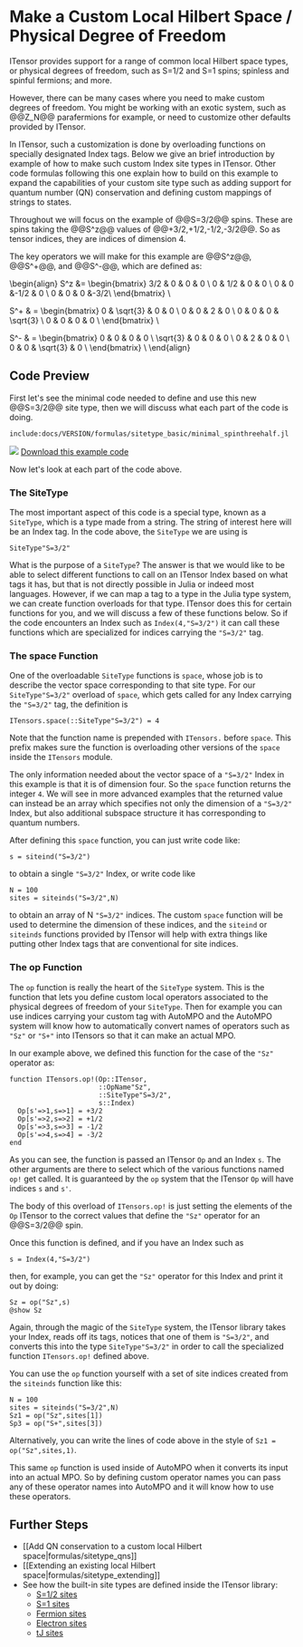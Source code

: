 # Make a Custom Local Hilbert Space / Physical Degree of Freedom

ITensor provides support for a range of common local Hilbert space types, 
or physical degrees of freedom, such as S=1/2 and S=1 spins; spinless and spinful
fermions; and more.

However, there can be many cases where you need to make custom
degrees of freedom. You might be working with an
exotic system, such as @@Z_N@@ parafermions for example, or need
to customize other defaults provided by ITensor.

In ITensor, such a customization is done by overloading functions
on specially designated Index tags. 
Below we give an brief introduction by example of how to make
such custom Index site types in ITensor. 
Other code formulas following this one explain how to build on this
example to expand the capabilities of your custom site type such as
adding support for quantum number (QN) conservation and defining
custom mappings of strings to states.

Throughout we will focus on the example of @@S=3/2@@ spins. These
are spins taking the @@S^z@@ values of @@+3/2,+1/2,-1/2,-3/2@@.
So as tensor indices, they are indices of dimension 4.

The key operators we will make for this example are @@S^z@@, @@S^+@@,
and @@S^-@@, which are defined as:

\begin{align}
S^z &= 
\begin{bmatrix}
3/2 &  0  &  0  &  0 \\
 0  & 1/2 &  0  &  0 \\
 0  &  0  &-1/2 &  0 \\
 0  &  0  &  0  &-3/2\\
\end{bmatrix} \\

S^+ & = 
\begin{bmatrix}
 0  &  \sqrt{3}  &  0  &  0 \\
 0  &  0  &  2  &  0 \\
 0  &  0  &  0  &  \sqrt{3} \\
 0  &  0  &  0  &  0 \\
\end{bmatrix} \\

S^- & = 
\begin{bmatrix}
 0  &  0 &  0  &  0 \\
 \sqrt{3}  &  0  &  0  &  0 \\
 0  &  2  &  0  &  0  \\
 0  &  0  &  \sqrt{3}  &  0 \\
\end{bmatrix} \\
\end{align}

## Code Preview

First let's see the minimal code needed to define and use this new
@@S=3/2@@ site type, then we will discuss what each part of
the code is doing.

    include:docs/VERSION/formulas/sitetype_basic/minimal_spinthreehalf.jl

<img class="icon" src="docs/VERSION/install.png"/>&nbsp;<a href="docs/VERSION/formulas/site_type/minimal_spinthreehalf.jl">Download this example code</a>

Now let's look at each part of the code above.

### The SiteType

The most important aspect of this code is a special type, known as a `SiteType`,
which is a type made from a string. The string of interest here will be an Index
tag. In the code above, the `SiteType` we are using is

    SiteType"S=3/2"

What is the purpose of a `SiteType`? The answer is that we would like to be 
able to select different functions to call on an ITensor Index based on what tags
it has, but that is not directly possible in Julia or indeed most languages. 
However, if we can map a tag
to a type in the Julia type system, we can create function overloads for that type.
ITensor does this for certain functions for you, and we will discuss a few of these
functions below. So if the code encounters an Index such as `Index(4,"S=3/2")` it can 
call these functions which are specialized for indices carrying the `"S=3/2"` tag. 

### The space Function

One of the overloadable `SiteType` functions is `space`, whose job is to 
describe the vector space corresponding to that site type. For our
`SiteType"S=3/2"` overload of `space`, which gets called for any Index 
carrying the `"S=3/2"` tag, the definition is

    ITensors.space(::SiteType"S=3/2") = 4

Note that the function name is prepended with `ITensors.` before `space`.
This prefix makes sure the function is overloading other versions of the `space`
inside the `ITensors` module.

The only information needed about the vector space of a `"S=3/2"` Index in
this example is that it is of dimension four. So the `space` function returns
the integer `4`. We will see in more advanced examples that the returned value
can instead be an array which specifies not only the dimension of a `"S=3/2"`
Index, but also additional subspace structure it has corresponding to quantum
numbers.

After defining this `space` function, you can just write code like:

    s = siteind("S=3/2")

to obtain a single `"S=3/2"` Index, or write code like

    N = 100
    sites = siteinds("S=3/2",N)

to obtain an array of N `"S=3/2"` indices. The custom `space` function
will be used to determine the dimension of these indices, and the `siteind`
or `siteinds` functions provided by ITensor will help with extra things like
putting other Index tags that are conventional for site indices.

### The op Function

The `op` function is really the heart of the `SiteType` system. This is
the function that lets you define custom local operators associated
to the physical degrees of freedom of your `SiteType`. Then for example 
you can use indices carrying your custom tag with AutoMPO and the 
AutoMPO system will know how to automatically convert names of operators
such as `"Sz"` or `"S+"` into ITensors so that it can make an actual MPO.

In our example above, we defined this function for the case of the `"Sz"`
operator as:

    function ITensors.op!(Op::ITensor,
                          ::OpName"Sz",
                          ::SiteType"S=3/2",
                          s::Index)
      Op[s'=>1,s=>1] = +3/2
      Op[s'=>2,s=>2] = +1/2
      Op[s'=>3,s=>3] = -1/2
      Op[s'=>4,s=>4] = -3/2
    end

As you can see, the function is passed an ITensor `Op` and an Index `s`. The other
arguments are there to select which of the various functions named `op!` get called.
It is guaranteed by the `op` system that the ITensor `Op` will have indices `s` and `s'`.

The body of this overload of `ITensors.op!` is just setting the elements of the `Op`
ITensor to the correct values that define the `"Sz"` operator for an @@S=3/2@@ spin.

Once this function is defined, and if you have an Index such as

    s = Index(4,"S=3/2")

then, for example, you can get the `"Sz"` operator for this Index 
and print it out by doing:

    Sz = op("Sz",s)
    @show Sz

Again, through the magic of the `SiteType`
system, the ITensor library takes your Index, reads off its tags, 
notices that one of them is `"S=3/2"`, and converts this into the type 
`SiteType"S=3/2"` in order to call the specialized function `ITensors.op!` defined above.

You can use the `op` function yourself with a set of site indices created from
the `siteinds` function like this:

    N = 100
    sites = siteinds("S=3/2",N)
    Sz1 = op("Sz",sites[1])
    Sp3 = op("S+",sites[3])

Alternatively, you can write the lines of code above in the style
of `Sz1 = op("Sz",sites,1)`.

This same `op` function is used inside of AutoMPO when it converts its input into
an actual MPO. So by defining custom operator names you can pass any of these
operator names into AutoMPO and it will know how to use these operators.

## Further Steps

  - [[Add QN conservation to a custom local Hilbert space|formulas/sitetype_qns]]
  - [[Extending an existing local Hilbert space|formulas/sitetype_extending]]
  - See how the built-in site types are defined inside the ITensor library:
    * [S=1/2 sites](https://github.com/ITensor/ITensors.jl/blob/master/src/physics/site_types/spinhalf.jl)
    * [S=1 sites](https://github.com/ITensor/ITensors.jl/blob/master/src/physics/site_types/spinone.jl)
    * [Fermion sites](https://github.com/ITensor/ITensors.jl/blob/master/src/physics/site_types/fermion.jl)
    * [Electron sites](https://github.com/ITensor/ITensors.jl/blob/master/src/physics/site_types/electron.jl)
    * [tJ sites](https://github.com/ITensor/ITensors.jl/blob/master/src/physics/site_types/tj.jl)

